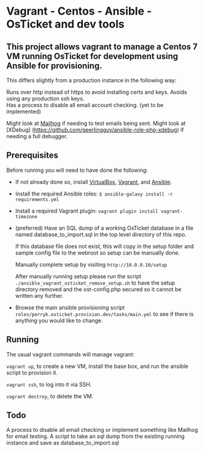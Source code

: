 # Vagrant - Centos - Ansible - OsTicket and dev tools

## This project allows vagrant to manage a Centos 7 VM running OsTicket for development using Ansible for provisioning.

This differs slightly from a production instance in the following way:

Runs over http instead of https to avoid installing certs and keys.
Avoids using any production ssh keys.  
Has a process to disable all email account checking. (yet to be implemented)

Might look at [Mailhog](https://github.com/geerlingguy/ansible-role-mailhog) if needing to test emails being sent.
Might look at [XDebug] (https://github.com/geerlingguy/ansible-role-php-xdebug) if needing a full debugger. 

## Prerequisites

Before running you will need to have done the following:

* If not already done so, install [VirtualBox](https://www.virtualbox.org/wiki/Downloads), [Vagrant](https://www.vagrantup.com/downloads.html), and [Ansible](http://docs.ansible.com/intro_installation.html).

* Install the required Ansible roles: `$ ansible-galaxy install -r requirements.yml`

* Install a required Vagrant plugin: `vagrant plugin install vagrant-timezone`

* (preferred) Have an SQL dump of a working OsTicket database in a file named database_to_import.sql in the top level directory of this repo.

  If this database file does not exist, this will copy in the setup folder and sample config file to the webroot so setup can be manually done.

  Manually complete setup by visiting `http://10.0.0.10/setup`

  After manually running setup please run the script `./ansible_vagrant_osticket_remove_setup.sh` to have the setup directory removed and the ost-config.php secured so it cannot be written any further.

* Browse the main ansible provisioning script `roles/perryk.osticket.provision.dev/tasks/main.yml` to see if there is anything you would like to change.

## Running

The usual vagrant commands will manage vagrant:

`vagrant up`, to create a new VM, install the base box, and run the ansible script to provision it.

`vagrant ssh`, to log into it via SSH.

`vagrant destroy`, to delete the VM.

## Todo

A process to disable all email checking or implement something like Mailhog for email testing.
A script to take an sql dump from the existing running instance and save as database_to_import.sql

